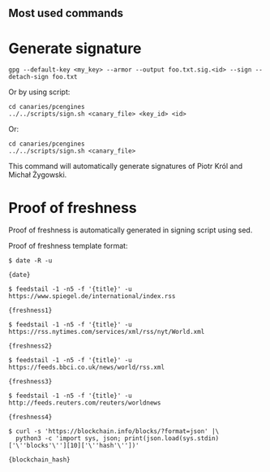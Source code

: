 Most used commands
------------------

# Generate signature

```
gpg --default-key <my_key> --armor --output foo.txt.sig.<id> --sign --detach-sign foo.txt
```

Or by using script:

```
cd canaries/pcengines
../../scripts/sign.sh <canary_file> <key_id> <id>
```

Or:

```
cd canaries/pcengines
../../scripts/sign.sh <canary_file>
```

This command will automatically generate signatures of Piotr Król and Michał
Żygowski.

# Proof of freshness

Proof of freshness is automatically generated in signing script using sed.

Proof of freshness template format:

```
$ date -R -u

{date}

$ feedstail -1 -n5 -f '{title}' -u https://www.spiegel.de/international/index.rss

{freshness1}

$ feedstail -1 -n5 -f '{title}' -u https://rss.nytimes.com/services/xml/rss/nyt/World.xml

{freshness2}

$ feedstail -1 -n5 -f '{title}' -u https://feeds.bbci.co.uk/news/world/rss.xml

{freshness3}

$ feedstail -1 -n5 -f '{title}' -u http://feeds.reuters.com/reuters/worldnews

{freshness4}

$ curl -s 'https://blockchain.info/blocks/?format=json' |\
  python3 -c 'import sys, json; print(json.load(sys.stdin)['\''blocks'\''][10]['\''hash'\''])'

{blockchain_hash}
```